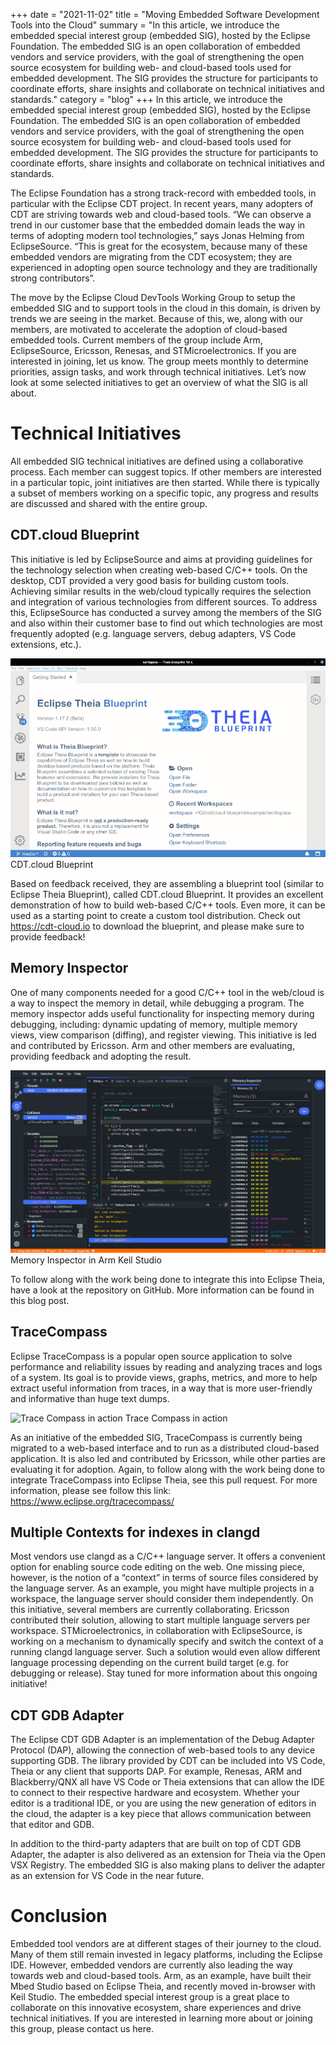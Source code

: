 +++
date = "2021-11-02"
title = "Moving Embedded Software Development Tools into the Cloud"
summary = "In this article, we introduce the embedded special interest group (embedded SIG), hosted by the Eclipse Foundation. The embedded SIG is an open collaboration of embedded vendors and service providers, with the goal of strengthening the open source ecosystem for building web- and cloud-based tools used for embedded development. The SIG provides the structure for participants to coordinate efforts, share insights and collaborate on technical initiatives and standards."
category = "blog"
+++
In this article, we introduce the embedded special interest group (embedded SIG), hosted by the Eclipse Foundation. The embedded SIG is an open collaboration of embedded vendors and service providers, with the goal of strengthening the open source ecosystem for building web- and cloud-based tools used for embedded development. The SIG provides the structure for participants to coordinate efforts, share insights and collaborate on technical initiatives and standards.

The Eclipse Foundation has a strong track-record with embedded tools, in particular with the Eclipse CDT project. In recent years, many adopters of CDT are striving towards web and cloud-based tools. “We can observe a trend in our customer base that the embedded domain  leads the way in terms of adopting modern tool technologies,” says Jonas Helming from EclipseSource. “This is great for the ecosystem, because many of these embedded vendors are migrating from the CDT ecosystem; they are experienced in adopting open source technology and they are traditionally strong contributors”.

The move by the Eclipse Cloud DevTools Working Group to setup the embedded SIG and to support tools in the cloud in this domain, is driven by trends we are seeing in the market. Because of this, we, along with our members, are motivated to accelerate the adoption of cloud-based embedded tools. Current members of the group include Arm, EclipseSource, Ericsson, Renesas, and STMicroelectronics. If you are interested in joining, let us know. The group meets monthly to determine priorities, assign tasks, and work through technical initiatives. Let’s now look at some selected initiatives to get an overview of what the SIG is all about.

# Technical Initiatives
All embedded SIG technical initiatives are defined using a collaborative process. Each member can suggest topics. If other members are interested in a particular topic, joint initiatives are then started. While there is typically a subset of members working on a specific topic, any progress and results are discussed and shared with the entire group.

## CDT.cloud Blueprint
This initiative is led by EclipseSource and aims at providing guidelines for the technology selection when creating web-based C/C++ tools. On the desktop, CDT provided a very good basis for building custom tools. Achieving similar results in the web/cloud typically requires the selection and integration of various technologies from different sources. To address this, EclipseSource has conducted a survey among the members of the SIG and also within their customer base to find out which technologies are most frequently adopted (e.g. language servers, debug adapters, VS Code extensions, etc.).

![CDT.cloud Blueprint](images/image3.gif)
CDT.cloud Blueprint

Based on feedback received, they are assembling a blueprint tool (similar to Eclipse Theia Blueprint), called CDT.cloud Blueprint. It provides an excellent demonstration of how to build web-based C/C++ tools. Even more, it can be used as a starting point to create a custom tool distribution. Check out https://cdt-cloud.io to download the blueprint, and please make sure to provide feedback!

## Memory Inspector
One of many components needed for a good C/C++ tool in the web/cloud is a way to inspect the memory in detail, while debugging a program. The memory inspector adds useful functionality for inspecting memory during debugging, including: dynamic updating of memory, multiple memory views, view comparison (diffing), and register viewing. This initiative is led and contributed by Ericsson. Arm and other members are evaluating, providing feedback and adopting the result.

![Memory Inspector in Arm Keil Studio](images/image2.png)
Memory Inspector in Arm Keil Studio

To follow along with the work being done to integrate this into Eclipse Theia, have a look at the repository on GitHub. More information can be found in this blog post.

## TraceCompass
Eclipse TraceCompass is a popular open source application to solve performance and reliability issues by reading and analyzing traces and logs of a system. Its goal is to provide views, graphs, metrics, and more to help extract useful information from traces, in a way that is more user-friendly and informative than huge text dumps.

![Trace Compass in action](images/image1.gif)
Trace Compass in action

As an initiative of the embedded SIG, TraceCompass is currently being migrated to a web-based interface and to run as a distributed cloud-based application. It is also led and contributed by Ericsson, while other parties are evaluating it for adoption.
Again, to follow along with the work being done to integrate TraceCompass into Eclipse Theia, see this pull request. For more information, please see follow this link: https://www.eclipse.org/tracecompass/ 

## Multiple Contexts for indexes in clangd
Most vendors use clangd as a C/C++ language server. It offers a convenient option for enabling source code editing on the web. One missing piece, however, is the notion of a “context” in terms of source files considered by the language server. As an example, you might have multiple projects in a workspace, the language server should consider them independently. On this initiative, several members are currently collaborating. Ericsson contributed their solution, allowing to start multiple language servers per workspace. STMicroelectronics, in collaboration with EclipseSource, is working on a mechanism to dynamically specify and switch the context of a running clangd language server. Such a solution would even allow different language processing depending on the current build target (e.g. for debugging or release). Stay tuned for more information about this ongoing initiative!

## CDT GDB Adapter
The Eclipse CDT GDB Adapter is an implementation of the Debug Adapter Protocol (DAP), allowing the connection of web-based tools to any device supporting GDB. The library provided by CDT can be included into VS Code, Theia or any client that supports DAP. For example, Renesas, ARM and Blackberry/QNX all have VS Code or Theia extensions that can allow the IDE to connect to their respective hardware and ecosystem. Whether your editor is a traditional IDE, or you are using the new generation of editors in the cloud, the adapter is a key piece that allows communication between that editor and GDB.

In addition to the third-party adapters that are built on top of CDT GDB Adapter, the adapter is also delivered as an extension for Theia via the Open VSX Registry. The embedded SIG is also making plans to deliver the adapter as an extension for VS Code in the near future.

# Conclusion
Embedded tool vendors are at different stages of their journey to the cloud. Many of them still remain invested in legacy platforms, including the Eclipse IDE. However, embedded vendors are currently also leading the way towards web and cloud-based tools. Arm, as an example, have built their Mbed Studio based on Eclipse Theia, and recently moved in-browser with Keil Studio. The embedded special interest group is a great place to collaborate on this innovative ecosystem, share experiences and drive technical initiatives. If you are interested in learning more about or joining this group, please contact us here.
